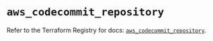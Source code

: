 # `aws_codecommit_repository`

Refer to the Terraform Registry for docs: [`aws_codecommit_repository`](https://registry.terraform.io/providers/hashicorp/aws/5.32.0/docs/resources/codecommit_repository).
